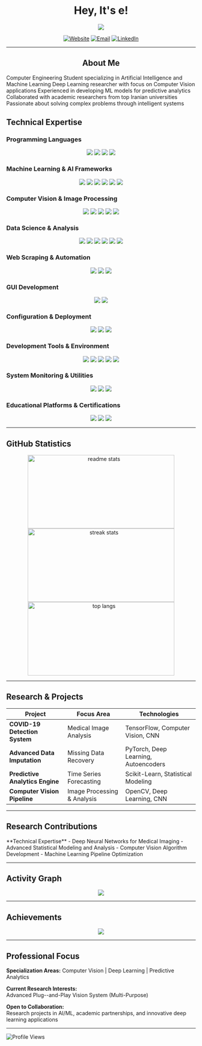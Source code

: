 <div align="center">

# Hey, It's e!

<img src="https://readme-typing-svg.herokuapp.com/?font=Righteous&size=35&center=true&vCenter=true&width=500&height=70&duration=4000&lines=AI+%26+ML+Engineer;Deep+Learning+Specialist;Computer+Vision+Developer;Research+%26+Innovation;" />

</div>

<div align="center">
  
[![Website](https://img.shields.io/badge/website-000000?style=for-the-badge&logo=About.me&logoColor=white)](https://www.ehsanasgharzde.ir)
[![Email](https://img.shields.io/badge/Email-D14836?style=for-the-badge&logo=gmail&logoColor=white)](mailto:ehsanasgharzadeh.asg@gmail.com)
[![LinkedIn](https://img.shields.io/badge/LinkedIn-0077B5?style=for-the-badge&logo=linkedin&logoColor=white)](https://linkedin.com/in/ehsanasgharzde)

</div>

---

<div align="center">

## About Me

</div>

Computer Engineering Student specializing in Artificial Intelligence and Machine Learning Deep Learning researcher with focus on Computer Vision applications Experienced in developing ML models for predictive analytics Collaborated with academic researchers from top Iranian universities Passionate about solving complex problems through intelligent systems

## Technical Expertise

### Programming Languages
<div align="center">
<img src="https://img.shields.io/badge/Python-3776AB?style=for-the-badge&logo=python&logoColor=white" />
<img src="https://img.shields.io/badge/C-00599C?style=for-the-badge&logo=c&logoColor=white" />
<img src="https://img.shields.io/badge/C++-00599C?style=for-the-badge&logo=c%2B%2B&logoColor=white" />
<img src="https://img.shields.io/badge/Bash-4EAA25?style=for-the-badge&logo=gnu-bash&logoColor=white" />
</div>

### Machine Learning & AI Frameworks
<div align="center">
<img src="https://img.shields.io/badge/PyTorch-EE4C2C?style=for-the-badge&logo=pytorch&logoColor=white" />
<img src="https://img.shields.io/badge/TensorFlow-FF6F00?style=for-the-badge&logo=tensorflow&logoColor=white" />
<img src="https://img.shields.io/badge/Keras-FF0000?style=for-the-badge&logo=keras&logoColor=white" />
<img src="https://img.shields.io/badge/Scikit--Learn-F7931E?style=for-the-badge&logo=scikit-learn&logoColor=white" />
<img src="https://img.shields.io/badge/Statsmodels-FF6600?style=for-the-badge&logo=python&logoColor=white" />
<img src="https://img.shields.io/badge/ONNX-005CED?style=for-the-badge&logo=onnx&logoColor=white" />
</div>

### Computer Vision & Image Processing
<div align="center">
<img src="https://img.shields.io/badge/OpenCV-27338e?style=for-the-badge&logo=OpenCV&logoColor=white" />
<img src="https://img.shields.io/badge/TorchVision-EE4C2C?style=for-the-badge&logo=pytorch&logoColor=white" />
<img src="https://img.shields.io/badge/Pillow-3776AB?style=for-the-badge&logo=python&logoColor=white" />
<img src="https://img.shields.io/badge/Albumentations-FF6F00?style=for-the-badge&logo=python&logoColor=white" />
<img src="https://img.shields.io/badge/TIMM-EE4C2C?style=for-the-badge&logo=pytorch&logoColor=white" />
</div>

### Data Science & Analysis
<div align="center">
<img src="https://img.shields.io/badge/NumPy-013243?style=for-the-badge&logo=numpy&logoColor=white" />
<img src="https://img.shields.io/badge/Pandas-150458?style=for-the-badge&logo=pandas&logoColor=white" />
<img src="https://img.shields.io/badge/Matplotlib-11557c?style=for-the-badge&logo=python&logoColor=white" />
<img src="https://img.shields.io/badge/Seaborn-3776AB?style=for-the-badge&logo=python&logoColor=white" />
<img src="https://img.shields.io/badge/SciPy-8CAAE6?style=for-the-badge&logo=scipy&logoColor=white" />
<img src="https://img.shields.io/badge/Plotly-3F4F75?style=for-the-badge&logo=plotly&logoColor=white" />
</div>

### Web Scraping & Automation
<div align="center">
<img src="https://img.shields.io/badge/Selenium-43B02A?style=for-the-badge&logo=Selenium&logoColor=white" />
<img src="https://img.shields.io/badge/Scrapy-60A839?style=for-the-badge&logo=python&logoColor=white" />
<img src="https://img.shields.io/badge/BeautifulSoup-3776AB?style=for-the-badge&logo=python&logoColor=white" />
</div>

### GUI Development
<div align="center">
<img src="https://img.shields.io/badge/Tkinter-3776AB?style=for-the-badge&logo=python&logoColor=white" />
<img src="https://img.shields.io/badge/PyQt-41CD52?style=for-the-badge&logo=qt&logoColor=white" />
</div>

### Configuration & Deployment
<div align="center">
<img src="https://img.shields.io/badge/OmegaConf-FF6F00?style=for-the-badge&logo=python&logoColor=white" />
<img src="https://img.shields.io/badge/YAML-CB171E?style=for-the-badge&logo=yaml&logoColor=white" />
<img src="https://img.shields.io/badge/ONNX_Runtime-005CED?style=for-the-badge&logo=onnx&logoColor=white" />
</div>

### Development Tools & Environment
<div align="center">
<img src="https://img.shields.io/badge/Git-F05032?style=for-the-badge&logo=git&logoColor=white" />
<img src="https://img.shields.io/badge/GitHub-100000?style=for-the-badge&logo=github&logoColor=white" />
<img src="https://img.shields.io/badge/Jupyter-F37626?style=for-the-badge&logo=jupyter&logoColor=white" />
<img src="https://img.shields.io/badge/Linux-FCC624?style=for-the-badge&logo=linux&logoColor=black" />
<img src="https://img.shields.io/badge/PyTest-0A9EDC?style=for-the-badge&logo=pytest&logoColor=white" />
</div>

### System Monitoring & Utilities
<div align="center">
<img src="https://img.shields.io/badge/PSUtil-3776AB?style=for-the-badge&logo=python&logoColor=white" />
<img src="https://img.shields.io/badge/GPUtil-76B900?style=for-the-badge&logo=nvidia&logoColor=white" />
<img src="https://img.shields.io/badge/TQDM-FFC107?style=for-the-badge&logo=python&logoColor=black" />
</div>

### Educational Platforms & Certifications
<div align="center">
<img src="https://img.shields.io/badge/Coursera-0056D3?style=for-the-badge&logo=Coursera&logoColor=white" />
<img src="https://img.shields.io/badge/Udemy-A435F0?style=for-the-badge&logo=Udemy&logoColor=white" />
<img src="https://img.shields.io/badge/CS50-CC0000?style=for-the-badge&logo=harvard&logoColor=white" />
</div>


---



## GitHub Statistics
<div align="center">
<img width="390" height="195" src="https://github-readme-stats.vercel.app/api?username=ehsanasgharzde&count_private=true&show_icons=true&theme=react&rank_icon=github&border_radius=10" alt="readme stats" />
</div>

<div align="center">
<img width="390" height="195" src="https://github-readme-streak-stats.herokuapp.com/?user=ehsanasgharzde&theme=react&border_radius=10" alt="streak stats"/>
</div>

<div align="center">
<img width="390" height="195" src="https://github-readme-stats.vercel.app/api/top-langs/?username=ehsanasgharzde&hide=HTML&langs_count=8&layout=compact&theme=react&border_radius=10&size_weight=0.5&count_weight=0.5&exclude_repo=github-readme-stats" alt="top langs" />
</div>

---



## Research & Projects

<div align="center">

| Project | Focus Area | Technologies |
|---------|------------|--------------|
| **COVID-19 Detection System** | Medical Image Analysis | TensorFlow, Computer Vision, CNN |
| **Advanced Data Imputation** | Missing Data Recovery | PyTorch, Deep Learning, Autoencoders |
| **Predictive Analytics Engine** | Time Series Forecasting | Scikit-Learn, Statistical Modeling |
| **Computer Vision Pipeline** | Image Processing & Analysis | OpenCV, Deep Learning, CNN |

</div>

---



## Research Contributions
<div align="">
**Technical Expertise**
- Deep Neural Networks for Medical Imaging
- Advanced Statistical Modeling and Analysis
- Computer Vision Algorithm Development
- Machine Learning Pipeline Optimization

</div>

---



## Activity Graph
<div align="center">
<img src="https://github-readme-activity-graph.vercel.app/graph?username=ehsanasgharzde&bg_color=20232a&color=61dafb&line=61dafb&point=ffffff&area=true&hide_border=true" />

</div>

---



## Achievements
<div align="center">
<img src="https://github-profile-trophy.vercel.app/?username=ehsanasgharzde&theme=radical&no-frame=false&no-bg=false&margin-w=4" />

</div>

---



## Professional Focus
<div align="">
  
**Specialization Areas:**
Computer Vision | Deep Learning | Predictive Analytics

**Current Research Interests:**  
Advanced Plug--and-Play Vision System (Multi-Purpose)

**Open to Collaboration:**  
Research projects in AI/ML, academic partnerships, and innovative deep learning applications

---

<img src="https://komarev.com/ghpvc/?username=ehsanasgharzde&style=for-the-badge&color=blue" alt="Profile Views" />

</div>
